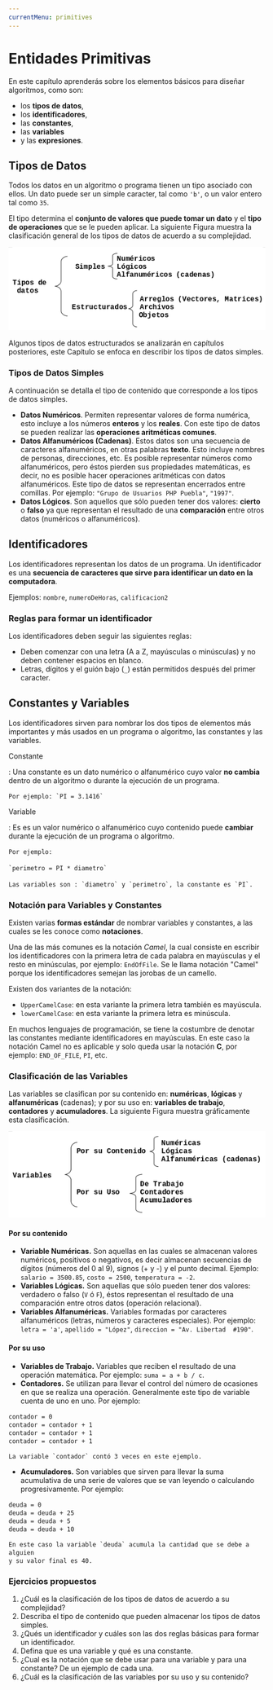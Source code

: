 ```yaml
---
currentMenu: primitives
---
```


# Entidades Primitivas

En este capítulo aprenderás sobre los elementos básicos para diseñar algoritmos, como son:

* los **tipos de datos**,
* los **identificadores**,
* las **constantes**,
* las **variables**
* y las **expresiones**.

## Tipos de Datos

Todos los datos en un algoritmo o programa tienen un tipo asociado con ellos. Un dato puede ser un
simple caracter, tal como `'b'`, o un valor entero tal como `35`.

El tipo determina el **conjunto de valores que puede tomar un dato** y el **tipo de
operaciones** que se le pueden aplicar. La siguiente Figura muestra la clasificación general de los
tipos de datos de acuerdo a su complejidad.

![Tipos de datos](images/tipos-de-datos.png)

Algunos tipos de datos estructurados se analizarán en capítulos posteriores, este Capítulo se enfoca
en describir los tipos de datos simples.

### Tipos de Datos Simples

A continuación se detalla el tipo de contenido que corresponde a los tipos de datos simples.

-   **Datos Numéricos**. Permiten representar valores de forma numérica, esto incluye a los
    números **enteros** y los **reales**. Con este tipo de datos se pueden realizar las
    **operaciones aritméticas comunes**.
-   **Datos Alfanuméricos (Cadenas)**. Estos datos son una secuencia de caracteres alfanuméricos,
    en otras palabras **texto**. Esto incluye nombres de personas, direcciones, etc. Es posible
    representar números como alfanuméricos, pero éstos pierden sus propiedades matemáticas, es
    decir, no es posible hacer operaciones aritméticas con datos alfanuméricos. Este tipo de datos
    se representan encerrados entre comillas. Por ejemplo: `"Grupo de Usuarios PHP Puebla"`, `"1997"`.
-   **Datos Lógicos**. Son aquellos que sólo pueden tener dos valores: **cierto** o **falso** ya
    que representan el resultado de una **comparación** entre otros datos (numéricos o
    alfanuméricos).

## Identificadores

Los identificadores representan los datos de un programa. Un identificador es una **secuencia de
caracteres que sirve para identificar un dato en la computadora**.

Ejemplos: `nombre`, `numeroDeHoras`, `calificacion2`

### Reglas para formar un identificador

Los identificadores deben seguir las siguientes reglas:

-   Deben comenzar con una letra (A a Z, mayúsculas o minúsculas) y no deben contener espacios en
    blanco.
-   Letras, dígitos y el guión bajo (`_`) están permitidos después del primer caracter.

## Constantes y Variables

Los identificadores sirven para nombrar los dos tipos de elementos más importantes y más usados en
un programa o algoritmo, las constantes y las variables.

Constante

:   Una constante es un dato numérico o alfanumérico cuyo valor **no cambia** dentro de un
    algoritmo o durante la ejecución de un programa.

    Por ejemplo: `PI = 3.1416`

Variable

:   Es es un valor numérico o alfanumérico cuyo contenido puede **cambiar** durante la ejecución de
    un programa o algoritmo.

    Por ejemplo:

    `perimetro = PI * diametro`

    Las variables son : `diametro` y `perimetro`, la constante es `PI`.

### Notación para Variables y Constantes

Existen varias **formas estándar** de nombrar variables y constantes, a las cuales se les conoce
como **notaciones**.

Una de las más comunes es la notación *Camel*, la cual consiste en escribir los identificadores con
la primera letra de cada palabra en mayúsculas y el resto en minúsculas, por ejemplo: `EndOfFile`.
Se le llama notación "Camel" porque los identificadores semejan las jorobas de un camello.

Existen dos variantes de la notación:

-   `UpperCamelCase`: en esta variante la primera letra también es mayúscula.
-   `lowerCamelCase`: en esta variante la primera letra es minúscula.

En muchos lenguajes de programación, se tiene la costumbre de denotar las constantes mediante
identificadores en mayúsculas. En este caso la notación Camel no es aplicable y solo queda usar la
notación **C**, por ejemplo: `END_OF_FILE`, `PI`, etc.

### Clasificación de las Variables

Las variables se clasifican por su contenido en: **numéricas**, **lógicas** y **alfanuméricas**
(cadenas); y por su uso en: **variables de trabajo**, **contadores** y **acumuladores**. La
siguiente Figura muestra gráficamente esta clasificación.

![Tipos de variables](images/tipos-variables.png)

#### Por su contenido

-   **Variable Numéricas.** Son aquellas en las cuales se almacenan valores numéricos, positivos o
    negativos, es decir almacenan secuencias de dígitos (números del 0 al 9), signos (+ y -) y el
    punto decimal. Ejemplo: `salario = 3500.85`, `costo = 2500`, `temperatura = -2`.
-   **Variables Lógicas.** Son aquellas que sólo pueden tener dos valores: verdadero o falso (`V`
    ó `F`), éstos representan el resultado de una comparación entre otros datos (operación
    relacional).
-   **Variables Alfanuméricas.** Variables formadas por caracteres alfanuméricos (letras, números
    y caracteres especiales). Por ejemplo: `letra = 'a'`, `apellido = "López"`,
    `direccion = "Av. Libertad  #190"`.

#### Por su uso

-   **Variables de Trabajo.** Variables que reciben el resultado de una operación matemática. Por
    ejemplo: `suma = a + b / c`.
-   **Contadores.** Se utilizan para llevar el control del número de ocasiones en que se realiza
    una operación. Generalmente este tipo de variable cuenta de uno en uno. Por ejemplo:
```
contador = 0
contador = contador + 1
contador = contador + 1
contador = contador + 1
```
    La variable `contador` contó 3 veces en este ejemplo.
-   **Acumuladores.** Son variables que sirven para llevar la suma acumulativa de una serie de
    valores que se van leyendo o calculando progresivamente. Por ejemplo:
```
deuda = 0
deuda = deuda + 25
deuda = deuda + 5
deuda = deuda + 10
```
    En este caso la variable `deuda` acumula la cantidad que se debe a alguien
    y su valor final es 40.

### Ejercicios propuestos

1.  ¿Cuál es la clasificación de los tipos de datos de acuerdo a su complejidad?
2.  Describa el tipo de contenido que pueden almacenar los tipos de datos simples.
3.  ¿Qués un identificador y cuáles son las dos reglas básicas para formar un identificador.
4.  Defina que es una variable y qué es una constante.
5.  ¿Cual es la notación que se debe usar para una variable y para una constante? De un ejemplo de
    cada una.
6.  ¿Cuál es la clasificación de las variables por su uso y su contenido?
